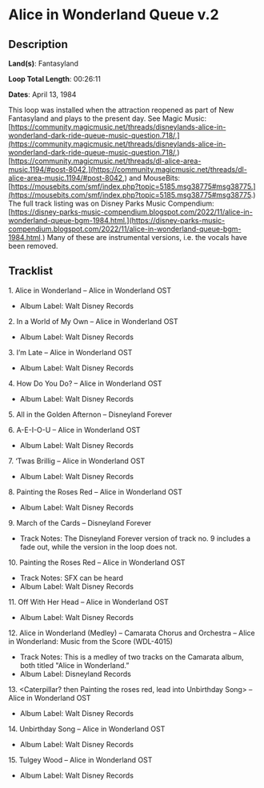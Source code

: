 # Alice in Wonderland Queue v.2

## Description

**Land(s)**: Fantasyland

**Loop Total Length**: 00:26:11

**Dates**: April 13, 1984

This loop was installed when the attraction reopened as part of New Fantasyland and plays to the present day. See Magic Music: [https://community.magicmusic.net/threads/disneylands-alice-in-wonderland-dark-ride-queue-music-question.718/,](https://community.magicmusic.net/threads/disneylands-alice-in-wonderland-dark-ride-queue-music-question.718/,) [https://community.magicmusic.net/threads/dl-alice-area-music.1194/#post-8042,](https://community.magicmusic.net/threads/dl-alice-area-music.1194/#post-8042,) and MouseBits: [https://mousebits.com/smf/index.php?topic=5185.msg38775#msg38775.](https://mousebits.com/smf/index.php?topic=5185.msg38775#msg38775.) The full track listing was on Disney Parks Music Compendium: [https://disney-parks-music-compendium.blogspot.com/2022/11/alice-in-wonderland-queue-bgm-1984.html.](https://disney-parks-music-compendium.blogspot.com/2022/11/alice-in-wonderland-queue-bgm-1984.html.) Many of these are instrumental versions, i.e. the vocals have been removed.

## Tracklist

1\. Alice in Wonderland – Alice in Wonderland OST

- Album Label: Walt Disney Records

2\. In a World of My Own – Alice in Wonderland OST

- Album Label: Walt Disney Records

3\. I’m Late – Alice in Wonderland OST

- Album Label: Walt Disney Records

4\. How Do You Do? – Alice in Wonderland OST

- Album Label: Walt Disney Records

5\. All in the Golden Afternon – Disneyland Forever



6\. A-E-I-O-U – Alice in Wonderland OST

- Album Label: Walt Disney Records

7\. ‘Twas Brillig – Alice in Wonderland OST

- Album Label: Walt Disney Records

8\. Painting the Roses Red – Alice in Wonderland OST

- Album Label: Walt Disney Records

9\. March of the Cards – Disneyland Forever

- Track Notes: The Disneyland Forever version of track no. 9 includes a fade out, while the version in the loop does not.

10\. Painting the Roses Red – Alice in Wonderland OST

- Track Notes: SFX can be heard
- Album Label: Walt Disney Records

11\. Off With Her Head – Alice in Wonderland OST

- Album Label: Walt Disney Records

12\. Alice in Wonderland (Medley) – Camarata Chorus and Orchestra – Alice in Wonderland: Music from the Score (WDL-4015)

- Track Notes: This is a medley of two tracks on the Camarata album, both titled "Alice in Wonderland.”
- Album Label: Disneyland Records

13\. <Caterpillar? then Painting the roses red, lead into Unbirthday Song> – Alice in Wonderland OST

- Album Label: Walt Disney Records

14\. Unbirthday Song – Alice in Wonderland OST

- Album Label: Walt Disney Records

15\. Tulgey Wood – Alice in Wonderland OST

- Album Label: Walt Disney Records
